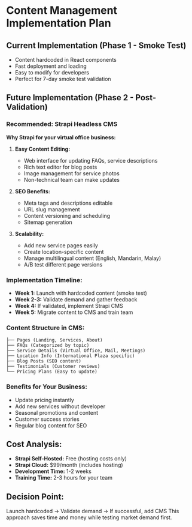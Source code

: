 # Content Management Implementation Plan

## Current Implementation (Phase 1 - Smoke Test)
- Content hardcoded in React components
- Fast deployment and loading
- Easy to modify for developers
- Perfect for 7-day smoke test validation

## Future Implementation (Phase 2 - Post-Validation)

### Recommended: Strapi Headless CMS
**Why Strapi for your virtual office business:**

1. **Easy Content Editing:**
   - Web interface for updating FAQs, service descriptions
   - Rich text editor for blog posts
   - Image management for service photos
   - Non-technical team can make updates

2. **SEO Benefits:**
   - Meta tags and descriptions editable
   - URL slug management  
   - Content versioning and scheduling
   - Sitemap generation

3. **Scalability:**
   - Add new service pages easily
   - Create location-specific content
   - Manage multilingual content (English, Mandarin, Malay)
   - A/B test different page versions

### Implementation Timeline:
- **Week 1:** Launch with hardcoded content (smoke test)
- **Week 2-3:** Validate demand and gather feedback  
- **Week 4:** If validated, implement Strapi CMS
- **Week 5:** Migrate content to CMS and train team

### Content Structure in CMS:
```
├── Pages (Landing, Services, About)
├── FAQs (Categorized by topic)
├── Service Details (Virtual Office, Mail, Meetings)
├── Location Info (International Plaza specific)
├── Blog Posts (SEO content)
├── Testimonials (Customer reviews)
└── Pricing Plans (Easy to update)
```

### Benefits for Your Business:
- Update pricing instantly
- Add new services without developer
- Seasonal promotions and content
- Customer success stories
- Regular blog content for SEO

## Cost Analysis:
- **Strapi Self-Hosted:** Free (hosting costs only)
- **Strapi Cloud:** $99/month (includes hosting)
- **Development Time:** 1-2 weeks
- **Training Time:** 2-3 hours for your team

## Decision Point:
Launch hardcoded → Validate demand → If successful, add CMS
This approach saves time and money while testing market demand first.